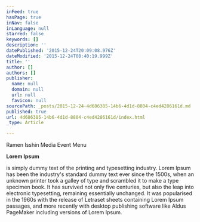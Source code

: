 ```yaml
---
inFeed: true
hasPage: true
inNav: false
inLanguage: null
starred: false
keywords: []
description: ''
datePublished: '2015-12-24T20:09:08.976Z'
dateModified: '2015-12-24T08:40:19.999Z'
title: ''
author: []
authors: []
publisher:
  name: null
  domain: null
  url: null
  favicon: null
sourcePath: _posts/2015-12-24-4d686385-14b6-4d1d-8804-c4ed4286161d.md
published: true
url: 4d686385-14b6-4d1d-8804-c4ed4286161d/index.html
_type: Article

---
```

Ramen Isshin Media Event Menu

**Lorem Ipsum**

is simply dummy text of the printing and typesetting industry. Lorem Ipsum has been the industry's standard dummy text ever since the 1500s, when an unknown printer took a galley of type and scrambled it to make a type specimen book. It has survived not only five centuries, but also the leap into electronic typesetting, remaining essentially unchanged. It was popularised in the 1960s with the release of Letraset sheets containing Lorem Ipsum passages, and more recently with desktop publishing software like Aldus PageMaker including versions of Lorem Ipsum.